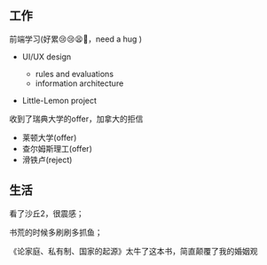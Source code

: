 ## 工作

前端学习(好累😢😢😫🤕，need a hug  )

  -  UI/UX design
      - rules and evaluations
      - information architecture
  
  - Little-Lemon project

收到了瑞典大学的offer，加拿大的拒信
- 莱顿大学(offer)
- 查尔姆斯理工(offer)
- 滑铁卢(reject)

## 生活

看了沙丘2，很震感；

书荒的时候多刷刷多抓鱼；

《论家庭、私有制、国家的起源》太牛了这本书，简直颠覆了我的婚姻观
